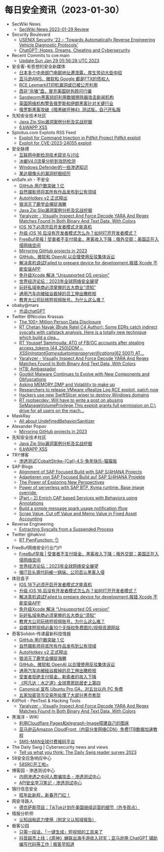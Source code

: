 # 每日安全资讯（2023-01-30）

- SecWiki News
  - [SecWiki News 2023-01-29 Review](http://www.sec-wiki.com/?2023-01-29)
- Security Boulevard
  - [USENIX Security ’22 – ‘Towards Automatically Reverse Engineering Vehicle Diagnostic Protocols’](https://securityboulevard.com/2023/01/usenix-security-22-towards-automatically-reverse-engineering-vehicle-diagnostic-protocols/)
  - [ChatGPT: Hopes, Dreams, Cheating and Cybersecurity](https://securityboulevard.com/2023/01/chatgpt-hopes-dreams-cheating-and-cybersecurity/)
- Recent Commits to cve:main
  - [Update Sun Jan 29 05:56:28 UTC 2023](https://github.com/trickest/cve/commit/ec9c98defcdb8b81e77f8dce963b79d242b29fa4)
- 安全客-有思想的安全新媒体
  - [日本多个中央部门电邮地址遭泄露，厚生劳动大臣中招](https://www.anquanke.com/post/id/285763)
  - [亚马逊AWS、微软和 Google 都是FTX的债权人](https://www.anquanke.com/post/id/285735)
  - [RCE Lexmark打印机漏洞或已被公开利用](https://www.anquanke.com/post/id/285760)
  - [西非“杀猪”盘，冒充美国财务顾问行骗](https://www.anquanke.com/post/id/285756)
  - [Sandworm黑客组织利用数据擦除器攻击新闻机构](https://www.anquanke.com/post/id/285752)
  - [英国网络机构警告俄罗斯和伊朗黑客针对关键行业](https://www.anquanke.com/post/id/285748)
  - [俄罗斯黑客攻破《暗黑破坏神4》测试版，自己开私服](https://www.anquanke.com/post/id/285724)
- 先知安全技术社区
  - [Java Zip Slip漏洞案例分析及实战挖掘](https://xz.aliyun.com/t/12081)
  - [6.bWAPP XSS](https://xz.aliyun.com/t/12080)
- Sploitus.com Exploits RSS Feed
  - [Exploit for Command Injection in Pdfkit Project Pdfkit exploit](https://sploitus.com/exploit?id=38A6D118-ABAB-59DD-9EA2-5FD83636A6BE&utm_source=rss&utm_medium=rss)
  - [Exploit for CVE-2023-24055 exploit](https://sploitus.com/exploit?id=CA5ECB54-1A68-5CF2-B209-3326ADF51E49&utm_source=rss&utm_medium=rss)
- 安全脉搏
  - [互联网中断检测技术窥览与讨论](https://www.secpulse.com/archives/195112.html)
  - [冰蝎V4.0流量分析到攻防检测](https://www.secpulse.com/archives/195173.html)
  - [Windows Defender的一些渗透知识](https://www.secpulse.com/archives/195152.html)
  - [某达摄像头的漏洞挖掘经历](https://www.secpulse.com/archives/195088.html)
- unSafe.sh - 不安全
  - [GitHub 用户数突破 1 亿](https://buaq.net/go-147102.html)
  - [自然摄影师将其所有作品发布到公有领域](https://buaq.net/go-147103.html)
  - [AutoHotkey v2 正式释出](https://buaq.net/go-147085.html)
  - [狼消灭了鹿学会捕捉海獭](https://buaq.net/go-147086.html)
  - [Java Zip Slip漏洞案例分析及实战挖掘](https://buaq.net/go-147076.html)
  - [Yaralyzer - Visually Inspect And Force Decode YARA And Regex Matches Found In Both Binary And Text Data, With Colors](https://buaq.net/go-147070.html)
  - [IOS 16下必须开启开发者模式才能真机](https://buaq.net/go-147071.html)
  - [升级 iOS 16 后没有开发者模式怎么办？如何打开开发者模式？](https://buaq.net/go-147072.html)
  - [FreeBuf早报 | 受害者不支付赎金，黑客收入下降；俄外交部：美国正在入侵网络空间](https://buaq.net/go-147129.html)
  - [Mirroring GitHub projects in 2023](https://buaq.net/go-147093.html)
  - [GitHub、微软和 OpenAI 以合理使用反驳集体诉讼](https://buaq.net/go-147056.html)
  - [解决真机调试Failed to prepare device for development.报错,Xcode 不能安装APP](https://buaq.net/go-147058.html)
  - [免升级Xcode 解决 “Unsupported OS version”](https://buaq.net/go-147059.html)
  - [世界经济论坛：2023年全球网络安全展望](https://buaq.net/go-147055.html)
  - [玩好私域电商必须掌握的五大商业“须知”](https://buaq.net/go-147060.html)
  - [通用汽车向被硅谷裁掉的员工伸出橄榄枝](https://buaq.net/go-147057.html)
  - [教育大公司玩转短视频账号，为什么这么难？](https://buaq.net/go-147061.html)
- obaby@mars
  - [也谈chatGPT](https://h4ck.org.cn/2023/01/%e4%b9%9f%e8%b0%88chatgpt/)
- Twitter @Nicolas Krassas
  - [The 100+ Million Person Data Disclosure](https://twitter.com/Dinosn/status/1619769490249764865)
  - [RT Chetan Nayak (Brute Ratel C4 Author): Some EDRs catch indirect syscalls with callstack analysis. Here is a totally new technique which build a clea...](https://twitter.com/NinjaParanoid/status/1619734139602866176)
  - [RT Youssef Sammouda: ATO of FB/OC accounts after stealing access_tokens ($44,250) DOM-XSS in Instant Games due to improper verifications ($62,500?) AT...](https://twitter.com/samm0uda/status/1619685003478319105)
  - [Yaralyzer - Visually Inspect And Force Decode YARA And Regex Matches Found In Both Binary And Text Data, With Colors](https://twitter.com/Dinosn/status/1619682377361678336)
  - [HTB: Ambassador](https://twitter.com/Dinosn/status/1619595665751040000)
  - [Gootkit Malware Continues to Evolve with New Components and Obfuscations](https://twitter.com/Dinosn/status/1619595286846001154)
  - [Asking MEMORY.DMP and Volatility to make up](https://twitter.com/Dinosn/status/1619536506015875073)
  - [Researchers to release VMware vRealize Log RCE exploit, patch now](https://twitter.com/Dinosn/status/1619536426554757120)
  - [Hackers use new SwiftSlicer wiper to destroy Windows domains](https://twitter.com/Dinosn/status/1619536348872065025)
  - [RT rootsecdev: Will have to write a post on abusing SeManageVolumePrivilege This exploit grants full permission on C:\ drive for all users on the mach...](https://twitter.com/rootsecdev/status/1619522744818745347)
- MaskRay
  - [All about UndefinedBehaviorSanitizer](https://maskray.me/blog/2023-01-29-all-about-undefined-behavior-sanitizer)
- Alexander Popov
  - [Mirroring GitHub projects in 2023](https://a13xp0p0v.github.io/2023/01/29/mirroring-github-projects.html)
- 先知安全技术社区
  - [Java Zip Slip漏洞案例分析及实战挖掘](https://xz.aliyun.com/t/12081)
  - [6.bWAPP XSS](https://xz.aliyun.com/t/12080)
- TRY博客
  - [渗透测试|CobaltStrike-[Cat]-4.5-兔年快乐-猫猫版](https://www.nctry.com/2689.html)
- SAP Blogs
  - [Alignment of SAP Focused Build with SAP S/4HANA Projects](https://blogs.sap.com/2023/01/29/alignment-of-sap-focused-build-with-sap-s-4hana-projects/)
  - [Adaptieren von SAP Focused Build auf SAP S/4HANA Projekte](https://blogs.sap.com/2023/01/29/adaptieren-von-sap-focused-build-auf-sap-s-4hana-projekte/)
  - [The Power of Exploring New Perspectives](https://blogs.sap.com/2023/01/29/the-power-of-exploring-new-perspectives/)
  - [Power of serverless with SAP BTP, Kyma runtime. Base image override.](https://blogs.sap.com/2023/01/29/power-of-serverless-with-sap-btp-kyma-runtime.-base-image-override./)
  - [[Part – 2] Enrich CAP based Services with Behaviors using Annotations](https://blogs.sap.com/2023/01/29/part-2-enrich-cap-based-services-with-behaviors-using-annotations/)
  - [Build a simple message spark usage notification iflow](https://blogs.sap.com/2023/01/29/build-a-simple-message-spark-usage-notification-iflow/)
  - [Scrap Value, Cut off Value and Memo Value in Fixed Asset Accounting](https://blogs.sap.com/2023/01/29/scrap-value-cut-off-value-and-memo-value-in-fixed-asset-accounting/)
- Reverse Engineering
  - [Extracting Syscalls from a Suspended Process](https://www.reddit.com/r/ReverseEngineering/comments/10o2xzc/extracting_syscalls_from_a_suspended_process/)
- Twitter @hakivvi
  - [RT PwnFunction: 👌](https://twitter.com/PwnFunction/status/1619618521566306305)
- FreeBuf网络安全行业门户
  - [FreeBuf早报 | 受害者不支付赎金，黑客收入下降；俄外交部：美国正在入侵网络空间](https://www.freebuf.com/news/355915.html)
  - [世界经济论坛：2023年全球网络安全展望](https://www.freebuf.com/news/355905.html)
  - [俄IT巨头源代码被一锅端，公司否认黑客入侵](https://www.freebuf.com/news/355880.html)
- 体验盒子
  - [IOS 16下必须开启开发者模式才能真机](https://www.uedbox.com/post/68709/)
  - [升级 iOS 16 后没有开发者模式怎么办？如何打开开发者模式？](https://www.uedbox.com/post/68710/)
  - [解决真机调试Failed to prepare device for development.报错,Xcode 不能安装APP](https://www.uedbox.com/post/68707/)
  - [免升级Xcode 解决 “Unsupported OS version”](https://www.uedbox.com/post/68706/)
  - [玩好私域电商必须掌握的五大商业“须知”](https://www.uedbox.com/post/68704/)
  - [教育大公司玩转短视频账号，为什么这么难？](https://www.uedbox.com/post/68701/)
  - [自媒体短视频必备10个无版权免费图片/视频资源网站](https://www.uedbox.com/post/68698/)
- 奇客Solidot–传递最新科技情报
  - [GitHub 用户数突破 1 亿](https://www.solidot.org/story?sid=73981)
  - [自然摄影师将其所有作品发布到公有领域](https://www.solidot.org/story?sid=73980)
  - [AutoHotkey v2 正式释出](https://www.solidot.org/story?sid=73979)
  - [狼消灭了鹿学会捕捉海獭](https://www.solidot.org/story?sid=73978)
  - [GitHub、微软和 OpenAI 以合理使用反驳集体诉讼](https://www.solidot.org/story?sid=73977)
  - [通用汽车向被硅谷裁掉的员工伸出橄榄枝](https://www.solidot.org/story?sid=73976)
  - [受害者拒绝支付赎金，勒索者的收入下降](https://www.solidot.org/story?sid=73975)
  - [《阿凡达：水之道》全球票房跃居史上第四](https://www.solidot.org/story?sid=73974)
  - [Canonical 宣布 Ubuntu Pro GA，对五台以内 PC 免费](https://www.solidot.org/story?sid=73973)
  - [五家加密货币交易所处理了大部分黑市套现](https://www.solidot.org/story?sid=73972)
- KitPloit - PenTest & Hacking Tools
  - [Yaralyzer - Visually Inspect And Force Decode YARA And Regex Matches Found In Both Binary And Text Data, With Colors](http://www.kitploit.com/2023/01/yaralyzer-visually-inspect-and-force.html)
- 黑海洋 - WIKI
  - [利用Cloudflare Pages和elegraph-Image搭建自己的图床](https://blog.upx8.com/3205)
  - [亚马逊云Amazon CloudFront（内容分发网络CDN）免费1TB数据加速教程](https://blog.upx8.com/3204)
  - [SMS-MAN全球付费接码平台](https://blog.upx8.com/3203)
- The Daily Swig | Cybersecurity news and views
  - [Tell us what you think: The Daily Swig reader survey 2023](https://portswigger.net/daily-swig/tell-us-what-you-think-the-daily-swig-reader-survey-2023)
- 58安全应急响应中心
  - [58SRC开工啦~](https://mp.weixin.qq.com/s?__biz=MzU4NTMzNjU4Mw==&mid=2247489627&idx=1&sn=910cad610843c5473ceaca7cc4759b40&chksm=fd8d4a33cafac32522ce8dab3a793a7b3bb0c52555d0751a0067ba3b7a70f8cff15ac3437342&scene=58&subscene=0#rd)
- 博客园 - 渗透测试中心
  - [内网渗透之中间人欺骗攻击 - 渗透测试中心](https://www.cnblogs.com/backlion/p/17072551.html)
  - [API安全学习笔记 - 渗透测试中心](https://www.cnblogs.com/backlion/p/17072527.html)
- 锦行信息安全
  - [旺年赴新程，新春开门红！](https://mp.weixin.qq.com/s?__biz=MzIxNTQxMjQyNg==&mid=2247491133&idx=1&sn=cdf89a4593cd5ce7f391f454e36c990d&chksm=9799e598a0ee6c8e040a8c20e47cec6953312d1abcfb8b1dfcd1ab5eb1e502427702bf3a469f&scene=58&subscene=0#rd)
- 网安寻路人
  - [德克萨斯项目：TikTok计划在美国继续运营的细节（外专观点）](https://mp.weixin.qq.com/s?__biz=MzIxODM0NDU4MQ==&mid=2247498847&idx=1&sn=d8cabd3fc2129c155f8a5bd61fc81082&chksm=97e941b5a09ec8a33a77de7748f3179b1ea0467a3283e33c4df9c8183f50d19450b68b7b0259&scene=58&subscene=0#rd)
- 情报分析师
  - [认知战和武力使用（附定义认知域报告）](https://mp.weixin.qq.com/s?__biz=MzA3Mjc1MTkwOA==&mid=2650524723&idx=1&sn=7d9c284995ab7ff17d2e53a990f0a7a5&chksm=8716e278b0616b6e206cf5bafc545d70732038c70e2ad720b30fde20daf6a702a830a120b0de&scene=58&subscene=0#rd)
- 极客公园
  - [只需一段话，「一键生成」短视频的工具来了](https://mp.weixin.qq.com/s?__biz=MTMwNDMwODQ0MQ==&mid=2652981876&idx=1&sn=555139cd95bed3308d789abaff4178bb&chksm=7e5437c24923bed4cd17b1ff57de32722bde68fc23f1bb215860589e893d7c74940e82236237&scene=58&subscene=0#rd)
  - [抖音超市上线；《原神》蝉联出海手游收入冠军；亚马逊用 ChatGPT 辅助编写代码等工作 | 极客早知道](https://mp.weixin.qq.com/s?__biz=MTMwNDMwODQ0MQ==&mid=2652981852&idx=1&sn=b903f51afb9812d01b37400ba2ecefa7&chksm=7e5437ea4923befc34bc1fcb18d0b7a68a1720bacecec7a0404eb4fba319beeab110b5d1bbee&scene=58&subscene=0#rd)
